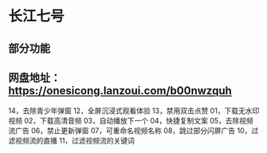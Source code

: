 # 长江七号
## 部分功能
## 网盘地址：https://onesicong.lanzoui.com/b00nwzquh
14，去除青少年弹窗
12，全屏沉浸式观看体验
13，禁用双击点赞
01，下载无水印视频
02，下载高清音频
03，自动播放下一个
04，快捷复制文案
05，去除视频流广告
06，禁止更新弹窗
07，可重命名视频名称
08，跳过部分闪屏广告
10，过滤视频流的直播
11，过滤视频流的关键词